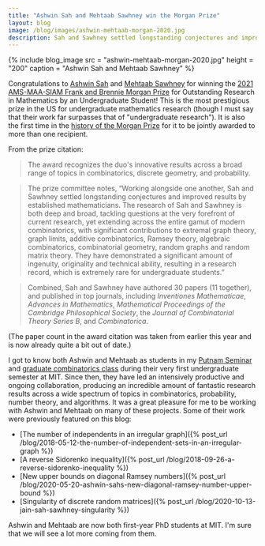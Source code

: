 ```yaml
---
title: "Ashwin Sah and Mehtaab Sawhney win the Morgan Prize"
layout: blog
image: /blog/images/ashwin-mehtaab-morgan-2020.jpg
description: Sah and Sawhney settled longstanding conjectures and improved results by established mathematicians.
---
```


{% include blog_image
    src = "ashwin-mehtaab-morgan-2020.jpg"
    height = "200"
    caption = "Ashwin Sah and Mehtaab Sawhney"
%}

Congratulations to [Ashwin Sah](http://www.mit.edu/~asah/) and [Mehtaab Sawhney](http://www.mit.edu/~msawhney/) for winning the [2021 AMS-MAA-SIAM Frank and Brennie Morgan Prize](http://www.ams.org/news?news_id=6435) for Outstanding Research in Mathematics by an Undergraduate Student! 
This is the most prestigious prize in the US for undergraduate mathematics research (though I must say that their work far surpasses that of "undergraduate research").
It is also the first time in the [history of the Morgan Prize](http://www.ams.org/prizes-awards/pabrowse.cgi?parent_id=19) for it to be jointly awarded to more than one recipient.

From the prize citation:

> The award recognizes the duo's innovative results across a broad range of topics in combinatorics, discrete geometry, and probability.

> The prize committee notes, “Working alongside one another, Sah and Sawhney settled longstanding conjectures and improved results by established mathematicians. The research of Sah and Sawhney is both deep and broad, tackling questions at the very forefront of current research, yet extending across the entire gamut of modern combinatorics, with significant contributions to extremal graph theory, graph limits, additive combinatorics, Ramsey theory, algebraic combinatorics, combinatorial geometry, random graphs and random matrix theory. They have demonstrated a significant amount of ingenuity, originality and technical ability, resulting in a research record, which is extremely rare for undergraduate students.”

> Combined, Sah and Sawhney have authored 30 papers (11 together), and published in top journals, including _Inventiones Mathematicae_, _Advances in Mathematics_, _Mathematical Proceedings of the Cambridge Philosophical Society_, the _Journal of Combinatorial Theory Series B_, and _Combinatorica_.

(The paper count in the award citation was taken from earlier this year and is now already quite a bit out of date.)

I got to know both Ashwin and Mehtaab as students in my [Putnam Seminar](/a34/) and [graduate combinatorics class](/gtac/) during their very first undergraduate semester at MIT. Since then, they have led an intensively productive and ongoing collaboration, producing an incredible amount of fantastic research results across a wide spectrum of topics in combinatorics, probability, number theory, and algorithms. It was a great pleasure for me to be working with Ashwin and Mehtaab on many of these projects.
Some of their work were previously featured on this blog:

* [The number of independents in an irregular graph]({% post_url /blog/2018-05-12-the-number-of-independent-sets-in-an-irregular-graph %})
* [A reverse Sidorenko inequality]({% post_url /blog/2018-09-26-a-reverse-sidorenko-inequality %})
* [New upper bounds on diagonal Ramsey numbers]({% post_url /blog/2020-05-20-ashwin-sahs-new-diagonal-ramsey-number-upper-bound %})
* [Singularity of discrete random matrices]({% post_url /blog/2020-10-13-jain-sah-sawhney-singularity %})

Ashwin and Mehtaab are now both first-year PhD students at MIT. I'm sure that we will see a lot more coming from them.